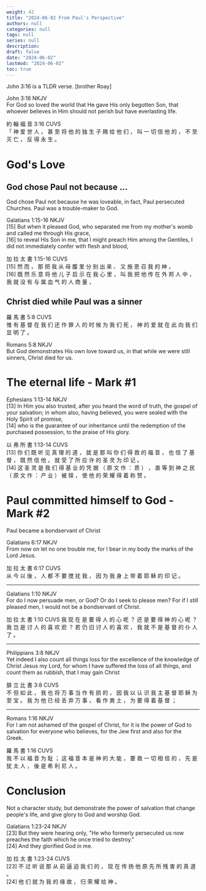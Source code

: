 ```yaml
---
weight: 42
title: "2024-06-02 From Paul's Perspective"
authors: null
categories: null
tags: null
series: null
description: 
draft: false
date: "2024-06-02"
lastmod: "2024-06-02"
toc: true
---
```


<!--more-->

John 3:16 is a TLDR verse. [brother Roay]

John 3:16 NKJV  
For God so loved the world that He gave His only begotten Son, that whoever believes in Him should not perish but have everlasting life.

約 翰 福 音 3:16 CUVS  
「 神 爱 世 人 ， 甚 至 将 他 的 独 生 子 赐 给 他 们 ， 叫 一 切 信 他 的 ， 不 至 灭 亡 ， 反 得 永 生 。


# God's Love

## God chose Paul not because ...
God chose Paul not because he was loveable, in fact, Paul persecuted Churches.  Paul was a trouble-maker to God.    

Galatians 1:15-16 NKJV  
[15] But when it pleased God, who separated me from my mother's womb and called me through His grace,   
[16] to reveal His Son in me, that I might preach Him among the Gentiles, I did not immediately confer with flesh and blood,

加 拉 太 書 1:15-16 CUVS   
[15] 然 而 ， 那 把 我 从 母 腹 里 分 别 出 来 、 又 施 恩 召 我 的 神 ，   
[16] 既 然 乐 意 将 他 儿 子 启 示 在 我 心 里 ， 叫 我 把 他 传 在 外 邦 人 中 ， 我 就 没 有 与 属 血 气 的 人 商 量 ，


## Christ died while Paul was a sinner
羅 馬 書 5:8 CUVS  
惟 有 基 督 在 我 们 还 作 罪 人 的 时 候 为 我 们 死 ， 神 的 爱 就 在 此 向 我 们 显 明 了 。

Romans 5:8 NKJV  
But God demonstrates His own love toward us, in that while we were still sinners, Christ died for us.


# The eternal life - Mark #1

Ephesians 1:13-14 NKJV   
[13] In Him you also trusted, after you heard the word of truth, the gospel of your salvation; in whom also, having believed, you were sealed with the Holy Spirit of promise,   
[14] who is the guarantee of our inheritance until the redemption of the purchased possession, to the praise of His glory.

以 弗 所 書 1:13-14 CUVS  
[13] 你 们 既 听 见 真 理 的 道 ， 就 是 那 叫 你 们 得 救 的 福 音 ， 也 信 了 基 督 ， 既 然 信 他 ， 就 受 了 所 应 许 的 圣 灵 为 印 记 。   
[14] 这 圣 灵 是 我 们 得 基 业 的 凭 据 （ 原 文 作 ： 质 ） ， 直 等 到 神 之 民 （ 原 文 作 ： 产 业 ） 被 赎 ， 使 他 的 荣 耀 得 着 称 赞 。



# Paul committed himself to God - Mark #2

Paul became a bondservant of Christ  

Galatians 6:17 NKJV   
From now on let no one trouble me, for I bear in my body the marks of the Lord Jesus.

加 拉 太 書 6:17 CUVS  
从 今 以 後 ， 人 都 不 要 搅 扰 我 ， 因 为 我 身 上 带 着 耶 稣 的 印 记 。

----

Galatians 1:10 NKJV  
For do I now persuade men, or God? Or do I seek to please men? For if I still pleased men, I would not be a bondservant of Christ.  

加 拉 太 書 1:10 CUVS
我 现 在 是 要 得 人 的 心 呢 ？ 还 是 要 得 神 的 心 呢 ？ 我 岂 是 讨 人 的 喜 欢 麽 ？ 若 仍 旧 讨 人 的 喜 欢 ， 我 就 不 是 基 督 的 仆 人 了 。  

---

Philippians 3:8 NKJV  
Yet indeed I also count all things loss for the excellence of the knowledge of Christ Jesus my Lord, for whom I have suffered the loss of all things, and count them as rubbish, that I may gain Christ

腓 立 比 書 3:8 CUVS  
不 但 如 此 ， 我 也 将 万 事 当 作 有 损 的 ， 因 我 以 认 识 我 主 基 督 耶 稣 为 至 宝 。 我 为 他 已 经 丢 弃 万 事 ， 看 作 粪 土 ， 为 要 得 着 基 督 ；

---

Romans 1:16 NKJV  
For I am not ashamed of the gospel of Christ, for it is the power of God to salvation for everyone who believes, for the Jew first and also for the Greek.  

羅 馬 書 1:16 CUVS  
我 不 以 福 音 为 耻 ； 这 福 音 本 是 神 的 大 能 ， 要 救 一 切 相 信 的 ， 先 是 犹 太 人 ， 後 是 希 利 尼 人 。




# Conclusion
Not a character study, but demonstrate the power of salvation that change people's life, and give glory to God and worship God.

Galatians 1:23-24 NKJV  
[23] But they were hearing only, "He who formerly persecuted us now preaches the faith which he once tried to destroy."   
[24] And they glorified God in me.

加 拉 太 書 1:23-24 CUVS  
[23] 不 过 听 说 那 从 前 逼 迫 我 们 的 ， 现 在 传 扬 他 原 先 所 残 害 的 真 道 。   
[24] 他 们 就 为 我 的 缘 故 ， 归 荣 耀 给 神 。



